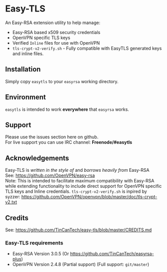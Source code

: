 # Easy-TLS
An Easy-RSA extension utility to help manage:
+ Easy-RSA based x509 security credentials
+ OpenVPN specific TLS keys
+ Verified `Inline` files for use with OpenVPN
+ `tls-crypt-v2-verify.sh` - Fully compatible with EasyTLS generated keys and inline files.

## Installation
Simply copy `easytls` to your `easyrsa` working directory.

## Environment
`easytls` is intended to work **everywhere** that `easyrsa` works.

## Support
Please use the issues section here on github. <br>
For live support you can use IRC channel: **Freenode/#easytls**

## Acknowledgements
Easy-TLS is *written in the style of* and *borrows heavily from* Easy-RSA <br>
See: https://github.com/OpenVPN/easy-rsa <br>
Note: This is intended to facilitate maximum compatibility with Easy-RSA while extending functionality to include direct support for OpenVPN specific TLS keys and Inline credentials.
`tls-crypt-v2-verify.sh` is inpired by syzzer: https://github.com/OpenVPN/openvpn/blob/master/doc/tls-crypt-v2.txt

## Credits
See: https://github.com/TinCanTech/easy-tls/blob/master/CREDITS.md

### Easy-TLS requirements
+ Easy-RSA Version 3.0.5 (Or https://github.com/TinCanTech/easyrsa-plus)
+ OpenVPN Version 2.4.8 (Partial support) (Full support: `git/master`)
